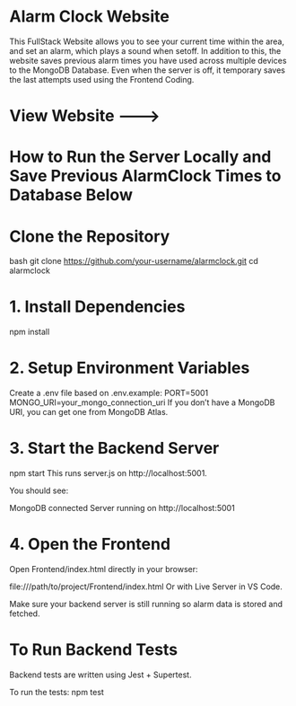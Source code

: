 # Alarm Clock Website

This FullStack Website allows you to see your current time within the area, and set an alarm, which plays a sound when setoff. In addition to this, the website saves previous alarm times you have used across multiple devices to the MongoDB Database. Even when the server is off, it temporary saves the last attempts used using the Frontend Coding.   

# View Website --->

# How to Run the Server Locally and Save Previous AlarmClock Times to Database Below
# Clone the Repository 

bash
git clone https://github.com/your-username/alarmclock.git
cd alarmclock 

# 1. Install Dependencies
npm install 

# 2. Setup Environment Variables
Create a .env file based on .env.example:
PORT=5001
MONGO_URI=your_mongo_connection_uri
If you don’t have a MongoDB URI, you can get one from MongoDB Atlas.

# 3. Start the Backend Server
npm start
This runs server.js on http://localhost:5001.

You should see:

MongoDB connected
Server running on http://localhost:5001 

# 4. Open the Frontend
Open Frontend/index.html directly in your browser:

file:///path/to/project/Frontend/index.html
Or with Live Server in VS Code.

Make sure your backend server is still running so alarm data is stored and fetched.

# To Run Backend Tests

Backend tests are written using Jest + Supertest.

To run the tests:
npm test
